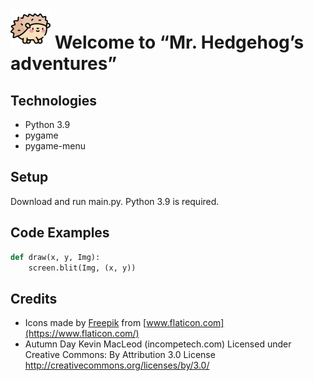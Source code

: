 # ![Mr. Hedgehog](/hedgehog.png) Welcome to “Mr. Hedgehog’s adventures”
## Technologies
* Python 3.9
* pygame
* pygame-menu
## Setup
Download and run main.py. Python 3.9 is required.
## Code Examples
```python
def draw(x, y, Img):
    screen.blit(Img, (x, y))
```
## Credits
* Icons made by [Freepik](https://www.freepik.com) from [www.flaticon.com](https://www.flaticon.com/)
* Autumn Day Kevin MacLeod (incompetech.com)
Licensed under Creative Commons: By Attribution 3.0 License
http://creativecommons.org/licenses/by/3.0/